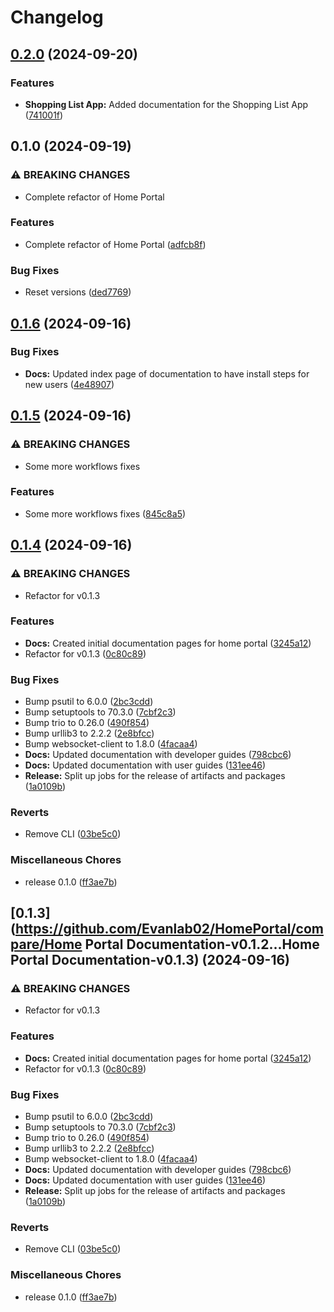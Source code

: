 # Changelog

## [0.2.0](https://github.com/Evanlab02/HomePortal/compare/home-portal-documentation-v0.1.0...home-portal-documentation-v0.2.0) (2024-09-20)


### Features

* **Shopping List App:** Added documentation for the Shopping List App ([741001f](https://github.com/Evanlab02/HomePortal/commit/741001fa3a5f661d0dd497e9c4689f9abf5d3487))

## 0.1.0 (2024-09-19)


### ⚠ BREAKING CHANGES

* Complete refactor of Home Portal

### Features

* Complete refactor of Home Portal ([adfcb8f](https://github.com/Evanlab02/HomePortal/commit/adfcb8fc5c2c8f62b673df5c8163304ecbb3b053))


### Bug Fixes

* Reset versions ([ded7769](https://github.com/Evanlab02/HomePortal/commit/ded776986038552dd2d7e0bbcf839be4896377ad))

## [0.1.6](https://github.com/Evanlab02/HomePortal/compare/home-portal-documentation-v0.1.5...home-portal-documentation-v0.1.6) (2024-09-16)


### Bug Fixes

* **Docs:** Updated index page of documentation to have install steps for new users ([4e48907](https://github.com/Evanlab02/HomePortal/commit/4e48907c3ec508addd155700dca853d19276b775))

## [0.1.5](https://github.com/Evanlab02/HomePortal/compare/home-portal-documentation-v0.1.4...home-portal-documentation-v0.1.5) (2024-09-16)


### ⚠ BREAKING CHANGES

* Some more workflows fixes

### Features

* Some more workflows fixes ([845c8a5](https://github.com/Evanlab02/HomePortal/commit/845c8a54c8f36f82236e83edac651778c44ff48e))

## [0.1.4](https://github.com/Evanlab02/HomePortal/compare/home-portal-documentation-v0.1.3...home-portal-documentation-v0.1.4) (2024-09-16)


### ⚠ BREAKING CHANGES

* Refactor for v0.1.3

### Features

* **Docs:** Created initial documentation pages for home portal ([3245a12](https://github.com/Evanlab02/HomePortal/commit/3245a1216be6ce7300ef2c8528c424ccac0c6eb9))
* Refactor for v0.1.3 ([0c80c89](https://github.com/Evanlab02/HomePortal/commit/0c80c89b308a1a91c861e9880853d2e92ebd9fe1))


### Bug Fixes

* Bump psutil to 6.0.0 ([2bc3cdd](https://github.com/Evanlab02/HomePortal/commit/2bc3cdd2a535307cd3a4bdd1c61542695cd685d6))
* Bump setuptools to 70.3.0 ([7cbf2c3](https://github.com/Evanlab02/HomePortal/commit/7cbf2c3a68a8b573e0440e31c629fcc6f7a3984b))
* Bump trio to 0.26.0 ([490f854](https://github.com/Evanlab02/HomePortal/commit/490f854b37274bd93ea93310571736acd7164611))
* Bump urllib3 to 2.2.2 ([2e8bfcc](https://github.com/Evanlab02/HomePortal/commit/2e8bfcc58b2c09fa84bcbe9ec68166a1dc852889))
* Bump websocket-client to 1.8.0 ([4facaa4](https://github.com/Evanlab02/HomePortal/commit/4facaa498b0fd3910a07bfe6adba3747a5e303f6))
* **Docs:** Updated documentation with developer guides ([798cbc6](https://github.com/Evanlab02/HomePortal/commit/798cbc68aad4c4a81fa5a678561f648f1b03798a))
* **Docs:** Updated documentation with user guides ([131ee46](https://github.com/Evanlab02/HomePortal/commit/131ee46dd3a7192fa99d28e38edd9d42acc1a91e))
* **Release:** Split up jobs for the release of artifacts and packages ([1a0109b](https://github.com/Evanlab02/HomePortal/commit/1a0109ba11fa9796dfcf0c125b5b4fce349e7eb2))


### Reverts

* Remove CLI ([03be5c0](https://github.com/Evanlab02/HomePortal/commit/03be5c08bce08f7ff48fc88b4b5558061f0cb754))


### Miscellaneous Chores

* release 0.1.0 ([ff3ae7b](https://github.com/Evanlab02/HomePortal/commit/ff3ae7ba742ca5727ed53d4fcca6a1af8367eb57))

## [0.1.3](https://github.com/Evanlab02/HomePortal/compare/Home Portal Documentation-v0.1.2...Home Portal Documentation-v0.1.3) (2024-09-16)


### ⚠ BREAKING CHANGES

* Refactor for v0.1.3

### Features

* **Docs:** Created initial documentation pages for home portal ([3245a12](https://github.com/Evanlab02/HomePortal/commit/3245a1216be6ce7300ef2c8528c424ccac0c6eb9))
* Refactor for v0.1.3 ([0c80c89](https://github.com/Evanlab02/HomePortal/commit/0c80c89b308a1a91c861e9880853d2e92ebd9fe1))


### Bug Fixes

* Bump psutil to 6.0.0 ([2bc3cdd](https://github.com/Evanlab02/HomePortal/commit/2bc3cdd2a535307cd3a4bdd1c61542695cd685d6))
* Bump setuptools to 70.3.0 ([7cbf2c3](https://github.com/Evanlab02/HomePortal/commit/7cbf2c3a68a8b573e0440e31c629fcc6f7a3984b))
* Bump trio to 0.26.0 ([490f854](https://github.com/Evanlab02/HomePortal/commit/490f854b37274bd93ea93310571736acd7164611))
* Bump urllib3 to 2.2.2 ([2e8bfcc](https://github.com/Evanlab02/HomePortal/commit/2e8bfcc58b2c09fa84bcbe9ec68166a1dc852889))
* Bump websocket-client to 1.8.0 ([4facaa4](https://github.com/Evanlab02/HomePortal/commit/4facaa498b0fd3910a07bfe6adba3747a5e303f6))
* **Docs:** Updated documentation with developer guides ([798cbc6](https://github.com/Evanlab02/HomePortal/commit/798cbc68aad4c4a81fa5a678561f648f1b03798a))
* **Docs:** Updated documentation with user guides ([131ee46](https://github.com/Evanlab02/HomePortal/commit/131ee46dd3a7192fa99d28e38edd9d42acc1a91e))
* **Release:** Split up jobs for the release of artifacts and packages ([1a0109b](https://github.com/Evanlab02/HomePortal/commit/1a0109ba11fa9796dfcf0c125b5b4fce349e7eb2))


### Reverts

* Remove CLI ([03be5c0](https://github.com/Evanlab02/HomePortal/commit/03be5c08bce08f7ff48fc88b4b5558061f0cb754))


### Miscellaneous Chores

* release 0.1.0 ([ff3ae7b](https://github.com/Evanlab02/HomePortal/commit/ff3ae7ba742ca5727ed53d4fcca6a1af8367eb57))
